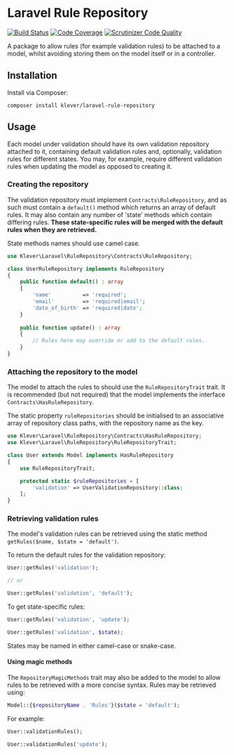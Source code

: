 # Laravel Rule Repository
[![Build Status](https://scrutinizer-ci.com/g/klever/laravel-rule-repository/badges/build.png?b=master)](https://scrutinizer-ci.com/g/klever/laravel-rule-repository/build-status/master)
[![Code Coverage](https://scrutinizer-ci.com/g/klever/laravel-rule-repository/badges/coverage.png?b=master)](https://scrutinizer-ci.com/g/klever/laravel-rule-repository/?branch=master)
[![Scrutinizer Code Quality](https://scrutinizer-ci.com/g/klever/laravel-rule-repository/badges/quality-score.png?b=master)](https://scrutinizer-ci.com/g/klever/laravel-rule-repository/?branch=master)

A package to allow rules (for example validation rules) to be attached to a model, whilst avoiding storing them on the model itself or in a controller.

## Installation
Install via Composer:
```
composer install klever/laravel-rule-repository
```

## Usage
Each model under validation should have its own validation repository attached to it, containing default validation rules and, optionally, validation rules for different states.
You may, for example, require different validation rules when updating the model as opposed to creating it.

### Creating the repository
The validation repository must implement `Contracts\RuleRepository`, and as such must contain a `default()` method which returns an array of default rules.
It may also contain any number of 'state' methods which contain differing rules.
**These state-specific rules will be merged with the default rules when they are retrieved.**

State methods names should use camel case.

```php
use Klever\Laravel\RuleRepository\Contracts\RuleRepository;

class UserRuleRepository implements RuleRepository
{
    public function default() : array
    {
        'name'          => 'required';
        'email'         => 'required|email';
        'date_of_birth' => 'required|date';
    }
    
    public function update() : array
    {
        // Rules here may override or add to the default rules.
    }
}
```

### Attaching the repository to the model
The model to attach the rules to should use the `RuleRepositoryTrait` trait. 
It is recommended (but not required) that the model implements the interface `Contracts\HasRuleRepository`.

The static property `ruleRepositories` should be initialised to an associative array of repository class paths, with the repository name as the key.
```php
use Klever\Laravel\RuleRepository\Contracts\HasRuleRepository;
use Klever\Laravel\RuleRepository\RuleRepositoryTrait;

class User extends Model implements HasRuleRepository
{
    use RuleRepositoryTrait;

    protected static $ruleRepositories = [
        'validation' => UserValidationRepository::class;
    ];
}
```

### Retrieving validation rules
The model's validation rules can be retrieved using the static method `getRules($name, $state = 'default')`.

To return the default rules for the validation repository:
```php
User::getRules('validation');

// or

User::getRules('validation', 'default');
```

To get state-specific rules:
```php
User::getRules('validation', 'update');

User::getRules('validation', $state);
```
States may be named in either camel-case or snake-case.

#### Using magic methods
The `RepositoryMagicMethods` trait may also be added to the model to allow rules to be retrieved with a more concise syntax.
Rules may be retrieved using:

```php
Model::{$repositoryName . 'Rules'}($state = 'default');
```

For example:

```php
User::validationRules();

User::validationRules('update');
```
